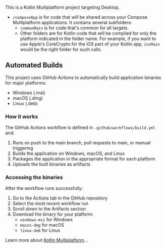 This is a Kotlin Multiplatform project targeting Desktop.

* `/composeApp` is for code that will be shared across your Compose Multiplatform applications.
  It contains several subfolders:
  - `commonMain` is for code that's common for all targets.
  - Other folders are for Kotlin code that will be compiled for only the platform indicated in the folder name.
    For example, if you want to use Apple's CoreCrypto for the iOS part of your Kotlin app,
    `iosMain` would be the right folder for such calls.

## Automated Builds

This project uses GitHub Actions to automatically build application binaries for major platforms:

* Windows (.msi)
* macOS (.dmg)
* Linux (.deb)

### How it works

The GitHub Actions workflow is defined in `.github/workflows/build.yml` and:

1. Runs on push to the main branch, pull requests to main, or manual triggering
2. Builds the application on Windows, macOS, and Linux
3. Packages the application in the appropriate format for each platform
4. Uploads the built binaries as artifacts

### Accessing the binaries

After the workflow runs successfully:

1. Go to the Actions tab in the GitHub repository
2. Select the most recent workflow run
3. Scroll down to the Artifacts section
4. Download the binary for your platform:
   - `windows-msi` for Windows
   - `macos-dmg` for macOS
   - `linux-deb` for Linux


Learn more about [Kotlin Multiplatform](https://www.jetbrains.com/help/kotlin-multiplatform-dev/get-started.html)…